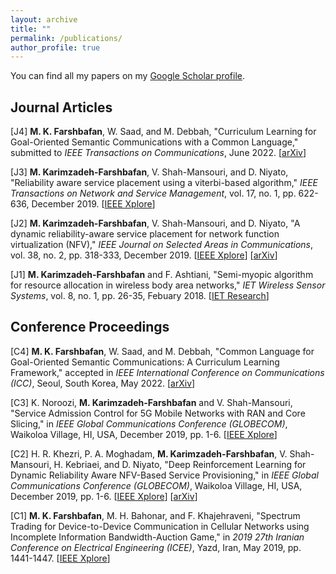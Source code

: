 ```yaml
---
layout: archive
title: ""
permalink: /publications/
author_profile: true
---
```


You can find all my papers on my [Google Scholar profile](https://scholar.google.com/citations?user=dP68FIkAAAAJ&hl=en&oi=ao).

Journal Articles
---------------------

[J4] **M. K. Farshbafan**, W. Saad, and M. Debbah, "Curriculum Learning for Goal-Oriented Semantic Communications with a Common Language," submitted to *IEEE Transactions on Communications*, June 2022. [[arXiv](https://arxiv.org/abs/2204.10429)]

[J3] **M. Karimzadeh-Farshbafan**, V. Shah-Mansouri, and D. Niyato, "Reliability aware service placement using a viterbi-based algorithm," *IEEE Transactions on Network and Service Management*, vol. 17, no. 1, pp. 622-636, December 2019. [[IEEE Xplore](https://ieeexplore.ieee.org/abstract/document/8933111)]

[J2] **M. Karimzadeh-Farshbafan**, V. Shah-Mansouri, and D. Niyato, "A dynamic reliability-aware service placement for network function virtualization (NFV)," *IEEE Journal on Selected Areas in Communications*, vol. 38, no. 2, pp. 318-333, December 2019. [[IEEE Xplore](https://ieeexplore.ieee.org/abstract/document/8932394?casa_token=9l5UJtCgibYAAAAA:63kEsb7kOtXw2fMlxHeSKlM4MmiXCy2ypSgjrosRN8Wo1-TrRWUa1Baq43LwzzxjLqjv1d7uEQ)] [[arXiv](https://arxiv.org/abs/1911.06532)]

[J1] **M. Karimzadeh-Farshbafan** and F. Ashtiani, "Semi-myopic algorithm for resource allocation in wireless body area networks," *IET Wireless Sensor Systems*, vol. 8, no. 1, pp. 26-35, Febuary 2018. [[IET Research](https://ietresearch.onlinelibrary.wiley.com/doi/full/10.1049/iet-wss.2017.0063)]

Conference Proceedings
---------------------

[C4] **M. K. Farshbafan**, W. Saad, and M. Debbah, "Common Language for Goal-Oriented Semantic Communications: A Curriculum Learning Framework," accepted in *IEEE International Conference on Communications (ICC)*, Seoul, South Korea, May 2022. [[arXiv](https://arxiv.org/abs/2111.08051)]

[C3] K. Noroozi, **M. Karimzadeh-Farshbafan** and V. Shah-Mansouri, "Service Admission Control for 5G Mobile Networks with RAN and Core Slicing," in *IEEE Global Communications Conference (GLOBECOM)*, Waikoloa Village, HI, USA, December 2019, pp. 1-6. [[IEEE Xplore](https://ieeexplore.ieee.org/abstract/document/9013617)]

[C2] H. R. Khezri, P. A. Moghadam, **M. Karimzadeh-Farshbafan**, V. Shah-Mansouri, H. Kebriaei, and D. Niyato, "Deep Reinforcement Learning for Dynamic Reliability Aware NFV-Based Service Provisioning," in *IEEE Global Communications Conference (GLOBECOM)*, Waikoloa Village, HI, USA, December 2019, pp. 1-6. [[IEEE Xplore](https://ieeexplore.ieee.org/abstract/document/9013214)] [[arXiv](https://arxiv.org/abs/1812.00737)]

[C1] **M. K. Farshbafan**, M. H. Bahonar, and F. Khajehraveni, "Spectrum Trading for Device-to-Device Communication in Cellular Networks using Incomplete Information Bandwidth-Auction Game," in *2019 27th Iranian Conference on Electrical Engineering (ICEE)*, Yazd, Iran, May 2019, pp. 1441-1447. [[IEEE Xplore](https://ieeexplore.ieee.org/abstract/document/8786475)]
